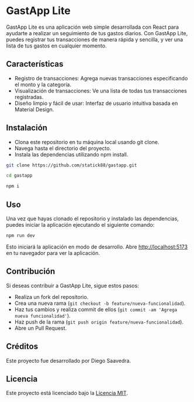 # GastApp Lite

GastApp Lite es una aplicación web simple desarrollada con React para ayudarte a realizar un seguimiento de tus gastos diarios. Con GastApp Lite, puedes registrar tus transacciones de manera rápida y sencilla, y ver una lista de tus gastos en cualquier momento.

## Características

- Registro de transacciones: Agrega nuevas transacciones especificando el monto y la categoría.
- Visualización de transacciones: Ve una lista de todas tus transacciones registradas.
- Diseño limpio y fácil de usar: Interfaz de usuario intuitiva basada en Material Design.

## Instalación

- Clona este repositorio en tu máquina local usando git clone.
- Navega hasta el directorio del proyecto.
- Instala las dependencias utilizando npm install.

``` bash
git clone https://github.com/statick88/gastapp.git

cd gastapp

npm i
```
## Uso

Una vez que hayas clonado el repositorio y instalado las dependencias, puedes iniciar la aplicación ejecutando el siguiente comando:

``` bash
npm run dev
```

Esto iniciará la aplicación en modo de desarrollo. Abre [http://localhost:5173 ](http://localhost:5173/)en tu navegador para ver la aplicación.

## Contribución

Si deseas contribuir a GastApp Lite, sigue estos pasos:

- Realiza un fork del repositorio.
- Crea una nueva rama (`git checkout -b feature/nueva-funcionalidad`).
- Haz tus cambios y realiza commit de ellos (`git commit -am 'Agrega nueva funcionalidad'`).
- Haz push de la rama (`git push origin feature/nueva-funcionalidad`).
- Abre un Pull Request.

## Créditos

Este proyecto fue desarrollado por Diego Saavedra.

## Licencia

Este proyecto está licenciado bajo la [Licencia MIT](https://wikis.fdi.ucm.es/ELP/Licencia_MIT).